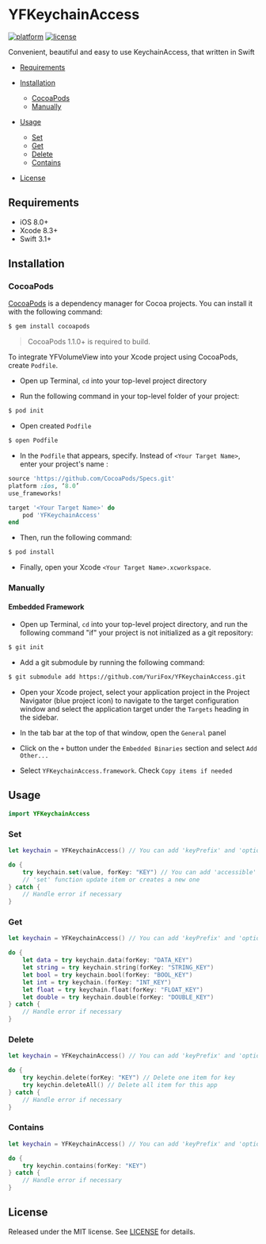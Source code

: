 # YFKeychainAccess

[![platform](https://img.shields.io/badge/platform-iOS-lightgray.svg)]()
[![license](https://img.shields.io/badge/license-MIT-lightgray.svg)]()

Convenient, beautiful and easy to use KeychainAccess, that written in Swift

- [Requirements](#requirements)

- [Installation](#installation)
    - [CocoaPods](#CocoaPods)
    - [Manually](#Manually)
    
- [Usage](#usage)
    - [Set](#Set)
    - [Get](#Get)
    - [Delete](#Delete)
    - [Contains](#Contains)
    
- [License](#license)

## Requirements

- iOS 8.0+
- Xcode 8.3+
- Swift 3.1+

## Installation
### CocoaPods

[CocoaPods](http://cocoapods.org) is a dependency manager for Cocoa projects. You can install it with the following command:

```bash
$ gem install cocoapods
```

> CocoaPods 1.1.0+ is required to build.

To integrate YFVolumeView into your Xcode project using CocoaPods, create `Podfile`.

- Open up Terminal, `cd` into your top-level project directory

- Run the following command in your top-level folder of your project:

```bash
$ pod init
```

- Open created  `Podfile`

```bash
$ open Podfile
```

- In the `Podfile` that appears, specify. Instead of `<Your Target Name>`, enter your project's name :

```ruby
source 'https://github.com/CocoaPods/Specs.git'
platform :ios, ‘8.0’
use_frameworks!

target '<Your Target Name>' do
	pod 'YFKeychainAccess'
end
```

- Then, run the following command:

```bash
$ pod install
```

- Finally, open your Xcode  `<Your Target Name>.xcworkspace`.

### Manually
#### Embedded Framework

- Open up Terminal, `cd` into your top-level project directory, and run the following command "if" your project is not initialized as a git repository:

```bash
$ git init
```

- Add a git submodule by running the following command:

```bash
$ git submodule add https://github.com/YuriFox/YFKeychainAccess.git
```

- Open your Xcode project, select your application project in the Project Navigator (blue project icon) to navigate to the target configuration window and select the application target under the `Targets` heading in the sidebar.

- In the tab bar at the top of that window, open the `General` panel

- Click on the `+` button under the `Embedded Binaries` section and select `Add Other...`

- Select `YFKeychainAccess.framework`. Check `Copy items if needed`

## Usage

```swift
import YFKeychainAccess
```
### Set

```swift
let keychain = YFKeychainAccess() // You can add 'keyPrefix' and 'options' to customize KeychainAccess

do {
    try keychain.set(value, forKey: "KEY") // You can add 'accessible' parameter too
    // 'set' function update item or creates a new one
} catch {
    // Handle error if necessary
}
```

### Get

```swift
let keychain = YFKeychainAccess() // You can add 'keyPrefix' and 'options' to customize KeychainAccess

do {
    let data = try keychain.data(forKey: "DATA_KEY")
    let string = try keychain.string(forKey: "STRING_KEY")
    let bool = try keychain.bool(forKey: "BOOL_KEY")
    let int = try keychain.(forKey: "INT_KEY")
    let float = try keychain.float(forKey: "FLOAT_KEY")
    let double = try keychain.double(forKey: "DOUBLE_KEY")
} catch {
    // Handle error if necessary
}
```

### Delete

```swift
let keychain = YFKeychainAccess() // You can add 'keyPrefix' and 'options' to customize KeychainAccess

do {
    try keychin.delete(forKey: "KEY") // Delete one item for key
    try keychin.deleteAll() // Delete all item for this app
} catch {
    // Handle error if necessary
}
```

### Contains

```swift
let keychain = YFKeychainAccess() // You can add 'keyPrefix' and 'options' to customize KeychainAccess

do {
    try keychin.contains(forKey: "KEY")
} catch {
    // Handle error if necessary
}

```

## License
Released under the MIT license. See [LICENSE](https://github.com/YuriFox/YFKeychainAccess/blob/1.0/LICENSE) for details.
